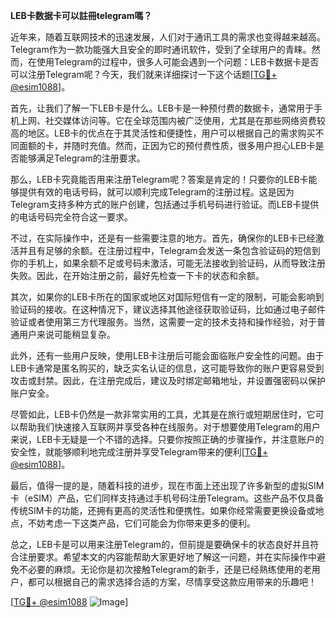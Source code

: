 **LEB卡数据卡可以註冊telegram嗎？**

近年来，随着互联网技术的迅速发展，人们对于通讯工具的需求也变得越来越高。Telegram作为一款功能强大且安全的即时通讯软件，受到了全球用户的青睐。然而，在使用Telegram的过程中，很多人可能会遇到一个问题：LEB卡数据卡是否可以注册Telegram呢？今天，我们就来详细探讨一下这个话题[[TG💪+ @esim1088](https://t.me/s/esim1088)]。

首先，让我们了解一下LEB卡是什么。LEB卡是一种预付费的数据卡，通常用于手机上网、社交媒体访问等。它在全球范围内被广泛使用，尤其是在那些网络资费较高的地区。LEB卡的优点在于其灵活性和便捷性，用户可以根据自己的需求购买不同面额的卡，并随时充值。然而，正因为它的预付费性质，很多用户担心LEB卡是否能够满足Telegram的注册要求。

那么，LEB卡究竟能否用来注册Telegram呢？答案是肯定的！只要你的LEB卡能够提供有效的电话号码，就可以顺利完成Telegram的注册过程。这是因为Telegram支持多种方式的账户创建，包括通过手机号码进行验证。而LEB卡提供的电话号码完全符合这一要求。

不过，在实际操作中，还是有一些需要注意的地方。首先，确保你的LEB卡已经激活并且有足够的余额。在注册过程中，Telegram会发送一条包含验证码的短信到你的手机上，如果余额不足或号码未激活，可能无法接收到验证码，从而导致注册失败。因此，在开始注册之前，最好先检查一下卡的状态和余额。

其次，如果你的LEB卡所在的国家或地区对国际短信有一定的限制，可能会影响到验证码的接收。在这种情况下，建议选择其他途径获取验证码，比如通过电子邮件验证或者使用第三方代理服务。当然，这需要一定的技术支持和操作经验，对于普通用户来说可能稍显复杂。

此外，还有一些用户反映，使用LEB卡注册后可能会面临账户安全性的问题。由于LEB卡通常是匿名购买的，缺乏实名认证的信息，这可能导致你的账户更容易受到攻击或封禁。因此，在注册完成后，建议及时绑定邮箱地址，并设置强密码以保护账户安全。

尽管如此，LEB卡仍然是一款非常实用的工具，尤其是在旅行或短期居住时，它可以帮助我们快速接入互联网并享受各种在线服务。对于想要使用Telegram的用户来说，LEB卡无疑是一个不错的选择。只要你按照正确的步骤操作，并注意账户的安全性，就能够顺利地完成注册并享受Telegram带来的便利[[TG💪+ @esim1088](https://t.me/s/esim1088)]。

最后，值得一提的是，随着科技的进步，现在市面上还出现了许多新型的虚拟SIM卡（eSIM）产品，它们同样支持通过手机号码注册Telegram。这些产品不仅具备传统SIM卡的功能，还拥有更高的灵活性和便携性。如果你经常需要更换设备或地点，不妨考虑一下这类产品，它们可能会为你带来更多的便利。

总之，LEB卡是可以用来注册Telegram的，但前提是要确保卡的状态良好并且符合注册要求。希望本文的内容能帮助大家更好地了解这一问题，并在实际操作中避免不必要的麻烦。无论你是初次接触Telegram的新手，还是已经熟练使用的老用户，都可以根据自己的需求选择合适的方案，尽情享受这款应用带来的乐趣吧！

[[TG💪+ @esim1088](https://t.me/s/esim1088) ![Image](https://i.postimg.cc/4NQfJmqS/Snipaste-2025-05-13-00-14-12.png)]
